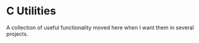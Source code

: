# C Utilities

A collection of useful functionality moved here when I want them in several projects.
